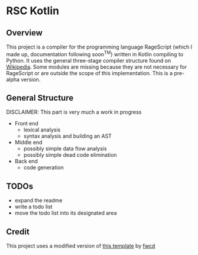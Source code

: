 # RSC Kotlin
## Overview
This project is a compiler for the programming language RageScript (which I made up, documentation following soon<sup>TM</sup>) written in Kotlin compiling to Python.
It uses the general three-stage compiler structure found on [Wikipedia](https://en.wikipedia.org/wiki/Compiler). Some modules are missing because they are not necessary for RageScript or are outside the scope of this implementation.
This is a pre-alpha version.

## General Structure
DISCLAIMER: This part is very much a work in progress
- Front end
  - lexical analysis
  - syntax analysis and building an AST
- Middle end
  - possibly simple data flow analysis
  - possibly simple dead code elimination
- Back end
  - code generation

## TODOs
- expand the readme
- write a todo list
- move the todo list into its designated area

## Credit
This project uses a modified version of [this template](https://github.com/fwcd/kotlin-quick-start/) by [fwcd](https://github.com/fwcd)